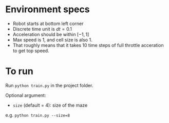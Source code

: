 # Environment specs
- Robot starts at bottom left corner
- Discrete time unit is $dt = 0.1$
- Acceleration should be within $[-1, 1]$
- Max speed is $1$, and cell size is also $1$.
- That roughly means that it takes 10 time steps of full throttle acceration to get top speed.

# To run
Run `python train.py` in the project folder.

Optional argument:
- `size` (default = 4): size of the maze

e.g. `python train.py --size=8`